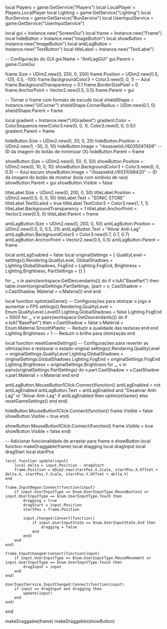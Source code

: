 local Players = game:GetService("Players")
local LocalPlayer = Players.LocalPlayer
local Lighting = game:GetService("Lighting")
local RunService = game:GetService("RunService")
local UserInputService = game:GetService("UserInputService")

local gui = Instance.new("ScreenGui")
local frame = Instance.new("Frame")
local hideButton = Instance.new("ImageButton")
local showButton = Instance.new("ImageButton")
local antiLagButton = Instance.new("TextButton")
local titleLabel = Instance.new("TextLabel")

-- Configuração do GUI
gui.Name = "AntiLagGUI"
gui.Parent = game.CoreGui

frame.Size = UDim2.new(0, 250, 0, 200)
frame.Position = UDim2.new(0.5, -125, 0.5, -100)
frame.BackgroundColor3 = Color3.new(0, 0, 1) -- Azul
frame.BackgroundTransparency = 0.1
frame.BorderSizePixel = 0
frame.AnchorPoint = Vector2.new(0.5, 0.5)
frame.Parent = gui

-- Tornar o frame com formato de escudo
local shieldShape = Instance.new("UICorner")
shieldShape.CornerRadius = UDim.new(0.1, 0)
shieldShape.Parent = frame

local gradient = Instance.new("UIGradient")
gradient.Color = ColorSequence.new(Color3.new(0, 0, 1), Color3.new(0, 0, 0.5))
gradient.Parent = frame

hideButton.Size = UDim2.new(0, 20, 0, 20)
hideButton.Position = UDim2.new(1, -30, 0, 10)
hideButton.Image = "rbxassetid://6035047409" -- ID da imagem do botão de minimizar (X)
hideButton.Parent = frame

showButton.Size = UDim2.new(0, 50, 0, 50)
showButton.Position = UDim2.new(0, 10, 0, 10)
showButton.BackgroundColor3 = Color3.new(0, 0, 0.5) -- Azul escuro
showButton.Image = "rbxassetid://6031068420" -- ID da imagem do botão de mostrar (bola com símbolo de raio)
showButton.Parent = gui
showButton.Visible = false

titleLabel.Size = UDim2.new(0, 200, 0, 50)
titleLabel.Position = UDim2.new(0.5, 0, 0, 10)
titleLabel.Text = "SONIC STORE"
titleLabel.TextScaled = true
titleLabel.TextColor3 = Color3.new(1, 1, 1)
titleLabel.BackgroundTransparency = 1
titleLabel.AnchorPoint = Vector2.new(0.5, 0)
titleLabel.Parent = frame

antiLagButton.Size = UDim2.new(0, 200, 0, 50)
antiLagButton.Position = UDim2.new(0.5, 0, 0.5, 25)
antiLagButton.Text = "Ativar Anti-Lag"
antiLagButton.BackgroundColor3 = Color3.new(0.7, 0.7, 0.7)
antiLagButton.AnchorPoint = Vector2.new(0.5, 0.5)
antiLagButton.Parent = frame

local antiLagEnabled = false
local originalSettings = {
    QualityLevel = settings().Rendering.QualityLevel,
    GlobalShadows = Lighting.GlobalShadows,
    FogEnd = Lighting.FogEnd,
    Brightness = Lighting.Brightness,
    PartSettings = {}
}

for _, v in pairs(workspace:GetDescendants()) do
    if v:IsA("BasePart") then
        table.insert(originalSettings.PartSettings, {part = v, CastShadow = v.CastShadow, Material = v.Material})
    end
end

local function optimizeGame()
    -- Configurações para otimizar o jogo e aumentar o FPS
    settings().Rendering.QualityLevel = Enum.QualityLevel.Level01
    Lighting.GlobalShadows = false
    Lighting.FogEnd = 5000
    for _, v in pairs(workspace:GetDescendants()) do
        if v:IsA("BasePart") then
            v.CastShadow = false
            v.Material = Enum.Material.SmoothPlastic -- Reduzir a qualidade das texturas
        end
    end
    Lighting.Brightness = 1 -- Reduzir o brilho para otimização
end

local function resetGameSettings()
    -- Configurações para reverter as otimizações e restaurar o estado original
    settings().Rendering.QualityLevel = originalSettings.QualityLevel
    Lighting.GlobalShadows = originalSettings.GlobalShadows
    Lighting.FogEnd = originalSettings.FogEnd
    Lighting.Brightness = originalSettings.Brightness
    for _, v in pairs(originalSettings.PartSettings) do
        v.part.CastShadow = v.CastShadow
        v.part.Material = v.Material
    end
end

antiLagButton.MouseButton1Click:Connect(function()
    antiLagEnabled = not antiLagEnabled
    antiLagButton.Text = antiLagEnabled and "Desativar Anti-Lag" or "Ativar Anti-Lag"
    if antiLagEnabled then
        optimizeGame()
    else
        resetGameSettings()
    end
end)

hideButton.MouseButton1Click:Connect(function()
    frame.Visible = false
    showButton.Visible = true
end)

showButton.MouseButton1Click:Connect(function()
    frame.Visible = true
    showButton.Visible = false
end)

-- Adicionar funcionalidade de arrastar para frame e showButton
local function makeDraggable(frame)
    local dragging
    local dragInput
    local dragStart
    local startPos

    local function update(input)
        local delta = input.Position - dragStart
        frame.Position = UDim2.new(startPos.X.Scale, startPos.X.Offset + delta.X, startPos.Y.Scale, startPos.Y.Offset + delta.Y)
    end

    frame.InputBegan:Connect(function(input)
        if input.UserInputType == Enum.UserInputType.MouseButton1 or input.UserInputType == Enum.UserInputType.Touch then
            dragging = true
            dragStart = input.Position
            startPos = frame.Position

            input.Changed:Connect(function()
                if input.UserInputState == Enum.UserInputState.End then
                    dragging = false
                end
            end)
        end
    end)

    frame.InputChanged:Connect(function(input)
        if input.UserInputType == Enum.UserInputType.MouseMovement or input.UserInputType == Enum.UserInputType.Touch then
            dragInput = input
        end
    end)

    UserInputService.InputChanged:Connect(function(input)
        if input == dragInput and dragging then
            update(input)
        end
    end)
end

makeDraggable(frame)
makeDraggable(showButton)
